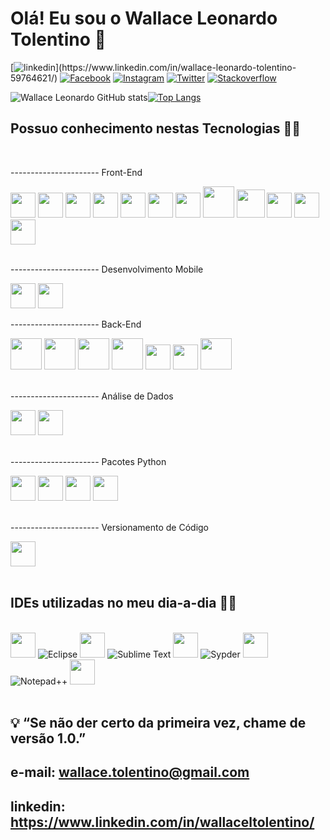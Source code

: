 
<h1>Olá! Eu sou o Wallace Leonardo Tolentino 👋</h1>

[![linkedin](https://img.shields.io/badge/LinkedIn-0077B5?style=for-the-badge&logo=linkedin&logoColor=white&target="_blank")](https://www.linkedin.com/in/wallace-leonardo-tolentino-59764621/)
[![Facebook](https://img.shields.io/badge/Facebook-1877F2?style=for-the-badge&logo=facebook&logoColor=white)](https://www.facebook.com/wallaceleonardo.tolentino)
[![Instagram](https://img.shields.io/badge/Instagram-E4405F?style=for-the-badge&logo=instagram&logoColor=white)](https://www.instagram.com/wallace.tolentino/)
[![Twitter](https://img.shields.io/badge/Twitter-1DA1F2?style=for-the-badge&logo=twitter&logoColor=white)](https://twitter.com/_WallaceLT)
[![Stackoverflow](https://img.shields.io/badge/Stack_Overflow-FE7A16?style=for-the-badge&logo=stack-overflow&logoColor=white)](https://stackoverflow.com/users/17588146/wallace-leonardo-tolentino)


![Wallace Leonardo GitHub stats](https://github-readme-stats.vercel.app/api?username=wallaceleonardo&show_icons=true&theme=dracula)[![Top Langs](https://github-readme-stats.vercel.app/api/top-langs/?username=wallaceleonardo&layout=compact&theme=dracula)](https://github.com/wallaceleonardo)


<h2>Possuo conhecimento nestas Tecnologias 👨‍💻</h2>

<div style="display: inline_block"></br>
    <p>---------------------- Front-End</p>
    <img src="https://cdn.jsdelivr.net/gh/devicons/devicon/icons/html5/html5-original.svg" width=40px height=40px/>
    <!-- <img aling="center" alt="HTML5" src="https://img.shields.io/badge/HTML5-E34F26?style=for-the-badge&logo=html5&logoColor=white" /> -->
    <img src="https://cdn.jsdelivr.net/gh/devicons/devicon/icons/css3/css3-original.svg" width=40px height=40px/>
    <!-- <img aling="center" alt="CSS3" src="https://img.shields.io/badge/CSS3-1572B6?style=for-the-badge&logo=css3&logoColor=white" /> -->
    <img src="https://cdn.jsdelivr.net/gh/devicons/devicon/icons/javascript/javascript-original.svg" width=40px height=40px/>
    <!-- <img aling="center" alt="Javascript" src="https://img.shields.io/badge/JavaScript-F7DF1E?style=for-the-badge&logo=javascript&logoColor=black" /> --> 
    <img src="https://cdn.jsdelivr.net/gh/devicons/devicon/icons/jquery/jquery-plain-wordmark.svg" width=40px height=40px/>
    <!-- <img aling="center" alt="JQuery" src="https://img.shields.io/badge/jQuery-0769AD?style=for-the-badge&logo=jquery&logoColor=white" /> -->
    <img src="https://cdn.jsdelivr.net/gh/devicons/devicon/icons/typescript/typescript-original.svg" width=40px height=40px/>
    <img src="https://cdn.jsdelivr.net/gh/devicons/devicon/icons/nodejs/nodejs-original.svg" width=40px height=40px/>
    <img src="https://cdn.jsdelivr.net/gh/devicons/devicon/icons/python/python-original.svg" width=40px height=40px/>
    <!-- <img aling="center" alt="Python" src="https://img.shields.io/badge/Python-14354C?style=for-the-badge&logo=python&logoColor=white" /> -->
    <img src="https://cdn.jsdelivr.net/gh/devicons/devicon/icons/django/django-original.svg" width=50px height=50px/>
    <!-- <img aling="center" alt="Django" src="https://img.shields.io/badge/Django-092E20?style=for-the-badge&logo=django&logoColor=white" /> --> 
    <img src="https://cdn.jsdelivr.net/gh/devicons/devicon/icons/flask/flask-original.svg" width=45px height=45px/>
    <!-- <img aling="center" alt="Flask" src="https://img.shields.io/badge/Flask-000000?style=for-the-badge&logo=flask&logoColor=white" /> -->
    <img src="https://cdn.jsdelivr.net/gh/devicons/devicon/icons/angularjs/angularjs-original.svg" width=40px height=40px/>
    <img src="https://cdn.jsdelivr.net/gh/devicons/devicon/icons/bootstrap/bootstrap-plain-wordmark.svg" width=40px height=40px/>
    <img src="https://cdn.jsdelivr.net/gh/devicons/devicon/icons/sass/sass-original.svg" width=40px height=40px/></br>
    <!-- <img aling="center" alt="SAAS" src="https://img.shields.io/badge/Sass-CC6699?style=for-the-badge&logo=sass&logoColor=white" /> --></br>
    <p>---------------------- Desenvolvimento Mobile</p>
    <img src="https://cdn.jsdelivr.net/gh/devicons/devicon/icons/react/react-original.svg" width=40px height=40px/>
    <img src="https://cdn.jsdelivr.net/gh/devicons/devicon/icons/flutter/flutter-original.svg" width=40px height=40px/>    
    <p>---------------------- Back-End</p>
    <img src="https://cdn.jsdelivr.net/gh/devicons/devicon/icons/mysql/mysql-original-wordmark.svg" width=50px height=50px/>
    <!-- <img aling="center" alt="MySQL" src="https://img.shields.io/badge/MySQL-00000F?style=for-the-badge&logo=mysql&logoColor=white" /> -->
    <img src="https://cdn.jsdelivr.net/gh/devicons/devicon/icons/postgresql/postgresql-original-wordmark.svg" width=50px height=50px/>
    <!-- <img aling="center" alt="PostgreSQL" src="https://img.shields.io/badge/PostgreSQL-316192?style=for-the-badge&logo=postgresql&logoColor=white" /> -->
    <img src="https://cdn.jsdelivr.net/gh/devicons/devicon/icons/mongodb/mongodb-original-wordmark.svg" width=50px height=50px/>
    <!-- <img aling="center" alt="MongoDB" src="https://img.shields.io/badge/MongoDB-4EA94B?style=for-the-badge&logo=mongodb&logoColor=white" /> -->  
    <img src="https://cdn.jsdelivr.net/gh/devicons/devicon/icons/php/php-original.svg" width=50px height=50px/>
    <!-- <img aling="center" alt="PHP" src="https://img.shields.io/badge/PHP-777BB4?style=for-the-badge&logo=php&logoColor=white" /> --> 
    <img src="https://cdn.jsdelivr.net/gh/devicons/devicon/icons/python/python-original.svg" width=40px height=40px/>
    <!-- <img aling="center" alt="Python" src="https://img.shields.io/badge/Python-14354C?style=for-the-badge&logo=python&logoColor=white" /> -->
    <img src="https://cdn.jsdelivr.net/gh/devicons/devicon/icons/microsoftsqlserver/microsoftsqlserver-plain.svg" width=40px height=40px/>
    <img src="https://cdn.jsdelivr.net/gh/devicons/devicon/icons/java/java-plain-wordmark.svg" width=50px height=50px/>
    <!-- <img aling="center" alt="JAVA" src="https://img.shields.io/badge/Java-ED8B00?style=for-the-badge&logo=java&logoColor=white" /> --> </br></br>
    <p>---------------------- Análise de Dados</p>
    <img src="https://cdn.jsdelivr.net/gh/devicons/devicon/icons/python/python-original.svg" width=40px height=40px/>
    <!-- <img aling="center" alt="Python" src="https://img.shields.io/badge/Python-14354C?style=for-the-badge&logo=python&logoColor=white" /> -->
    <img src="https://cdn.jsdelivr.net/gh/devicons/devicon/icons/r/r-original.svg" width=40px height=40px/></br>
    <!-- <img aling="center" alt="R" src="https://img.shields.io/badge/R-276DC3?style=for-the-badge&logo=r&logoColor=white" /> --> </br>
    <p>---------------------- Pacotes Python</p>
    <img src="https://cdn.jsdelivr.net/gh/devicons/devicon/icons/python/python-original.svg" width=40px height=40px/>
    <img src="https://cdn.jsdelivr.net/gh/devicons/devicon/icons/numpy/numpy-original.svg" width=40px height=40px/>
    <img src="https://cdn.jsdelivr.net/gh/devicons/devicon/icons/pandas/pandas-original.svg" width=40px height=40px/>
    <img src="https://cdn.jsdelivr.net/gh/devicons/devicon/icons/tensorflow/tensorflow-original.svg" width=40px height=40px/></br></br>
    <p>---------------------- Versionamento de Código</p>
    <img src="https://cdn.jsdelivr.net/gh/devicons/devicon/icons/git/git-original.svg" width=40px height=40px/>
    <!-- <img aling="center" alt="Git" src="https://img.shields.io/badge/git-%23F05033.svg?style=for-the-badge&logo=git&logoColor=white" /> -->
</div></br>

<h2>IDEs utilizadas no meu dia-a-dia 👨‍💻</h2>

<div style="display: inline_block"></br>
    <img src="https://cdn.jsdelivr.net/gh/devicons/devicon/icons/vscode/vscode-original.svg" width=40px height=40px/>
    <!-- <img aling="center" alt="Visual Studio Code" src="https://img.shields.io/badge/Visual_Studio_Code-0078D4?style=for-the-badge&logo=visual%20studio%20code&logoColor=white" /> -->
    <img aling="center" alt="Eclipse" src="https://img.shields.io/badge/Eclipse-2C2255?style=for-the-badge&logo=eclipse&logoColor=white" />
    <img src="https://cdn.jsdelivr.net/gh/devicons/devicon/icons/pycharm/pycharm-original.svg" width=40px height=40px/>
    <!-- <img aling="center" alt="PyCharm" src="https://img.shields.io/badge/PyCharm-000000.svg?&style=for-the-badge&logo=PyCharm&logoColor=white" /> -->
    <img aling="center" alt="Sublime Text" src="https://img.shields.io/badge/sublime_text-%23575757.svg?&style=for-the-badge&logo=sublime-text&logoColor=important" />
    <img src="https://cdn.jsdelivr.net/gh/devicons/devicon/icons/jupyter/jupyter-original-wordmark.svg" width=40px height=40px/>
    <!-- <img aling="center" alt="Colab" src="https://img.shields.io/badge/Colab-F9AB00?style=for-the-badge&logo=googlecolab&color=525252" /> -->
    <img aling="center" alt="Sypder" src="https://img.shields.io/badge/Spyder-838485?style=for-the-badge&logo=spyder%20ide&logoColor=maroon" />
    <img src="https://cdn.jsdelivr.net/gh/devicons/devicon/icons/atom/atom-original.svg" width=40px height=40px/>
    <!-- <img aling="center" alt="Atom" src="https://img.shields.io/badge/Atom-66595C?style=for-the-badge&logo=Atom&logoColor=white" /> -->
    <img aling="center" alt="Notepad++" src="https://img.shields.io/badge/Notepad++-90E59A.svg?style=for-the-badge&logo=notepad%2B%2B&logoColor=black" />
    <img src="https://cdn.jsdelivr.net/gh/devicons/devicon/icons/rstudio/rstudio-original.svg" width=40px height=40px/>
    <!-- <img aling="center" alt="RStudio" src="https://img.shields.io/badge/RStudio-75AADB?style=for-the-badge&logo=RStudio&logoColor=white" /> -->
</div></br>   
 

## 💡 “Se não der certo da primeira vez, chame de versão 1.0.”

## e-mail: wallace.tolentino@gmail.com
## linkedin: https://www.linkedin.com/in/wallaceltolentino/ 

